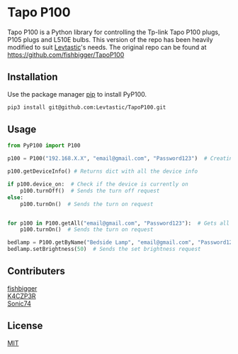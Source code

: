 # Tapo P100
Tapo P100 is a Python library for controlling the Tp-link Tapo P100 plugs, P105 plugs and L510E bulbs.
This version of the repo has been heavily modified to suit [Levtastic](https://github.com/Levtastic)'s needs.
The original repo can be found at https://github.com/fishbigger/TapoP100

## Installation

Use the package manager [pip](https://pip.pypa.io/en/stable/) to install PyP100.

```bash
pip3 install git@github.com:Levtastic/TapoP100.git
```

## Usage

```python
from PyP100 import P100

p100 = P100("192.168.X.X", "email@gmail.com", "Password123")  # Creating a P100 plug object by IP

p100.getDeviceInfo() # Returns dict with all the device info

if p100.device_on:  # Check if the device is currently on
    p100.turnOff()  # Sends the turn off request
else:
    p100.turnOn()  # Sends the turn on request


for p100 in P100.getAll("email@gmail.com", "Password123"):  # Gets all devices on the local network assigned to that email/password
    p100.turnOn()  # Sends the turn on request

bedlamp = P100.getByName("Bedside Lamp", "email@gmail.com", "Password123")  # Gets a specific device by its alias
bedlamp.setBrightness(50)  # Sends the set brightness request


```

## Contributers
[fishbigger](https://github.com/fishbigger)\
[K4CZP3R](https://github.com/K4CZP3R)\
[Sonic74](https://github.com/sonic74)

## License
[MIT](https://choosealicense.com/licenses/mit/)

